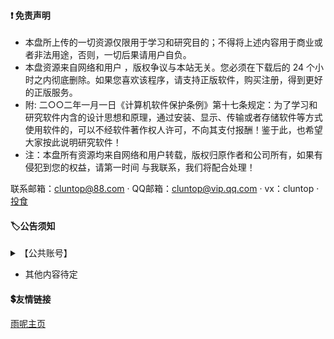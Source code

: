 #### ❗ 免责声明

- 本盘所上传的一切资源仅限用于学习和研究目的；不得将上述内容用于商业或者非法用途，否则，一切后果请用户自负。
- 本盘资源来自网络和用户
，版权争议与本站无关。您必须在下载后的 24 个小时之内彻底删除。如果您喜欢该程序，请支持正版软件，购买注册，得到更好的正版服务。
- 附: 二○○二年一月一日《计算机软件保护条例》第十七条规定：为了学习和研究软件内含的设计思想和原理，通过安装、显示、传输或者存储软件等方式使用软件的，可以不经软件著作权人许可，不向其支付报酬！鉴于此，也希望大家按此说明研究软件！
- 注：本盘所有资源均来自网络和用户转载，版权归原作者和公司所有，如果有侵犯到您的权益，请第一时间 与我联系，我们将配合处理！

联系邮箱：cluntop@88.com · QQ邮箱：cluntop@vip.qq.com · vx：cluntop · [投食](https://afdian.net/@cluntop)

#### 🏷公告须知

<details>
  <summary>【公共账号】</summary>

| 文件夹 | 账号密码 |
| ---- | -------- |
| 共享资源(可共用) | 账号密码：admin |
| 杂物资源(需登录) | 账号密码：root |

</details>

 - 其他内容待定

#### 💲友情链接

[雨呢主页](https://clun.top)
